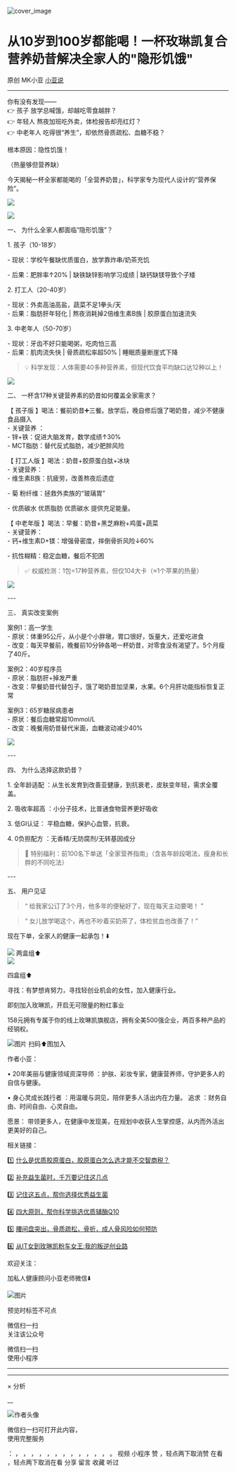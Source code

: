 ![cover_image](https://mmbiz.qpic.cn/mmbiz_jpg/A8SKDch4cJFOWFUb7Kg18rpY3icwicoCv1CRGjlf2XeSgO9Q5XkQvV1Ps4xCwXZnxlLHiaf4aLdZlKyG1u1P7WRFg/0?wx_fmt=jpeg)

#  从10岁到100岁都能喝！一杯玫琳凯复合营养奶昔解决全家人的"隐形饥饿"

原创  MK小亚  [ 小亚说 ](javascript:void\(0\);)

__ _ _ _ _

  

你有没有发现——  
👉  孩子  放学总喊饿，却越吃零食越胖？  
👉  年轻人  熬夜加班吃外卖，体检报告却亮红灯？  
👉  中老年人  吃得很“养生”，却依然骨质疏松、血糖不稳？  
  
根本原因：隐性饥饿！  

（热量够但营养缺）

  
今天揭秘一杯全家都能喝的「全营养奶昔」，科学家专为现代人设计的“营养保险”。  

  

![](https://mmbiz.qpic.cn/mmbiz_jpg/A8SKDch4cJFOWFUb7Kg18rpY3icwicoCv1VBv6Jeiaib1gN7yeia3G0qicBTSPzKBA5QEJfj316EZvG5Xb0rZyG3oCAQ/640?wx_fmt=jpeg)  
  
![](https://mmbiz.qpic.cn/mmbiz_jpg/A8SKDch4cJFOWFUb7Kg18rpY3icwicoCv1lIROwCGeZVI3h73ue9cb1urqg354ayfrEVIXhVUFY1c6KGxlOEHRdw/640?wx_fmt=jpeg)

  
一、  为什么全家人都面临“隐形饥饿”？  

  
1\. 孩子（10-18岁）

  
\- 现状：学校午餐缺优质蛋白，放学靠炸串/奶茶充饥

  
\- 后果：肥胖率↑20% | 缺铁缺锌影响学习成绩 | 缺钙缺镁导致个子矮  
  
2\. 打工人（20-40岁）

  
\- 现状：外卖高油高盐，蔬菜不足1拳头/天  
\- 后果：脂肪肝年轻化 | 熬夜消耗掉2倍维生素B族 | 胶原蛋白加速流失  
  
3\. 中老年人（50-70岁）

  
\- 现状：牙齿不好只能喝粥，吃肉怕三高  
\- 后果：肌肉流失快 | 骨质疏松率超50% | 睡眠质量断崖式下降  
  
> 💡 科学发现：人体需要40多种营养素，但现代饮食平均缺口达12种以上！  
  

![](https://mmbiz.qpic.cn/mmbiz_jpg/A8SKDch4cJFOWFUb7Kg18rpY3icwicoCv1fsWwkiauMIHopUqSFaic0LL3sNvfDibhPRP9zv0zE8vTdKibQBXQq8lWxA/640?wx_fmt=jpeg)

  
二、  一杯含17种关键营养素的奶昔如何覆盖全家需求？  

  
【  孩子版  】喝法：餐前奶昔➕三餐。放学后，晚自修后饿了喝奶昔，减少不健康食品摄入  
\- 关键营养 ：  
\- 锌+铁：促进大脑发育，数学成绩↑30%  
\- MCT脂肪：替代反式脂肪，减少肥胖风险  
  
【  打工人版  】喝法：奶昔+胶原蛋白肽+冰块  
\- 关键营养：  
\- 维生素B族：抗疲劳，改善熬夜后遗症

\- 菊  粉纤维：拯救外卖族的“玻璃胃”

\- 优质碳水 优质脂肪 优质碳水 提供充足能量。  
  
【  中老年版  】喝法：早餐：奶昔+黑芝麻粉+鸡蛋+蔬菜  
\- 关键营养：  
\- 钙+维生素D+镁：增强骨密度，摔倒骨折风险↓60%

\-  抗性糊精：稳定血糖，餐后不犯困

  
> ✅ 权威检测：1包=17种营养素，但仅104大卡（≈1个苹果的热量）  

  

![](https://mmbiz.qpic.cn/mmbiz_jpg/A8SKDch4cJFOWFUb7Kg18rpY3icwicoCv1EVt9wTAicxu8zfdk1guzz1q8OxRJUB9kXoT7vV9W6xelkzCg1v1LOkw/640?wx_fmt=jpeg)

\---  
  
三、  真实改变案例  

  
案例1：高一学生  
\- 原状：体重95公斤，从小是个小胖墩，胃口很好，饭量大，还爱吃进食  
\- 改变：每天早餐前，晚餐前10分钟各喝一杯奶昔，对零食没有渴望了。5个月瘦了40斤。  
  
案例2：40岁程序员  
\- 原状：脂肪肝+掉发严重  
\- 改变：早餐奶昔代替包子，饿了喝奶昔加坚果，水果。6个月肝功能指标恢复正常  
  
案例3：65岁糖尿病患者  
\- 原状：餐后血糖常超10mmol/L  
\- 改变：晚餐用奶昔替代米面，血糖波动减少40%  

  

![](https://mmbiz.qpic.cn/mmbiz_jpg/A8SKDch4cJFOWFUb7Kg18rpY3icwicoCv18c6uudtWH8lL6uNevwko9BzEh2H6SKv1nPJJiaZz8pu2k1ZAPr865Bw/640?wx_fmt=jpeg)

\---  
  
四、  为什么选择这款奶昔？

  
1\.  全年龄适配  ：从生长发育到改善亚健康，到抗衰老，皮肤变年轻，需求全覆盖。

  
2\.  吸收率超高  ：小分子技术，比普通食物营养更好吸收  

  

3\.  低GI认证：  平稳血糖，保护心血管，抗衰。

  
4\.  0负担配方  ：无香精/无防腐剂/无转基因成分  
  
> 🌟 特别福利：前100名下单送「全家营养指南」（含各年龄段喝法，瘦身和长胖的不同吃法）  
  
\---  
  
五、  用户见证

  
> “  给我家公订了3个月，他多年的便秘好了，现在每天主动要喝！  ”

  
> “  女儿放学喝这个，再也不吵着买奶茶了，体检贫血也改善了！”

  

现在下单，全家人的健康一起承包！⬇️  

  

![](https://mmbiz.qpic.cn/mmbiz_jpg/A8SKDch4cJFOWFUb7Kg18rpY3icwicoCv12KibBdKtwHCcibV3Lb35IexWp9kAgHDhib6ZS6Y3NpvNKxvdWWyLNNl7w/640?wx_fmt=jpeg)
两盒组⬆️  
![](https://mmbiz.qpic.cn/mmbiz_jpg/A8SKDch4cJFOWFUb7Kg18rpY3icwicoCv1f4EJ1CgGVbpAFbibicXNM3EIcA9bmSHZxVo3M9XMYSELhRxwk4Gz4D8A/640?wx_fmt=jpeg)

四盒组⬆️

  

  

寻找：有梦想肯努力，寻找轻创业机会的女性，加入健康行业。  
  

即刻加入玫琳凯，开启无可限量的粉红事业

158元拥有专属于你的线上玫琳凯旗舰店，拥有全美500强企业，两百多种产品的经销权。

  

![图片](https://mmbiz.qpic.cn/mmbiz_jpg/A8SKDch4cJG5wx3MIOdskHwY65DcZCcjY7vu4eH0rrsww7HKMsSnKia8jib2tU8x7WTQFS5xKbPWicCia7KTmpyQhg/640?wx_fmt=jpeg)
扫码⬆️图加入

  
  

  
作者小亚：

•  20年美丽与健康领域资深导师  ：护肤、彩妆专家，健康营养师，守护更多人的自信与健康。

•  身心灵成长践行者  ：用温暖与洞见，陪伴更多人活出内在力量。  追求  ：财务自由、时间自由、心灵自由。

愿景：  带领更多人，在健康中发现美，在规划中收获人生掌控感，从内而外活出更美好的自己。

  

相关链接：

  

1️⃣ [ 什么是优质胶原蛋白，胶原蛋白怎么选才能不交智商税？
](https://mp.weixin.qq.com/s?__biz=MzUxNDAwNTk0MQ==&mid=2247485486&idx=2&sn=eb445bb0a752e76dff496628355e3af5&scene=21#wechat_redirect)  

2️⃣ [ 补充益生菌时，千万要记住这几点
](https://mp.weixin.qq.com/s?__biz=MzUxNDAwNTk0MQ==&mid=2247485347&idx=1&sn=9f38f768a0a29af0e78ca22cd7bedd5f&scene=21#wechat_redirect)  

3️⃣ [ 记住这五点，帮你选择优秀益生菌
](https://mp.weixin.qq.com/s?__biz=MzUxNDAwNTk0MQ==&mid=2247485233&idx=1&sn=efe9ec91e7182377b80e92ccfcbbcbfe&scene=21#wechat_redirect)  

4️⃣ [ 四大原则，帮你科学挑选优质辅酶Q10
](https://mp.weixin.qq.com/s?__biz=MzUxNDAwNTk0MQ==&mid=2247485202&idx=2&sn=f090879b2e3c4f86c088512679746fb8&scene=21#wechat_redirect)  

5️⃣ [ 腰间盘突出，骨质疏松，骨折，成人骨风险如何预防
](https://mp.weixin.qq.com/s?__biz=MzUxNDAwNTk0MQ==&mid=2247484926&idx=1&sn=21d233c54b8ec1810cd5083fc3b16b2d&scene=21#wechat_redirect)  

6️⃣ [ 从IT女到玫琳凯粉车女王:我的叛逆创业路
](https://mp.weixin.qq.com/s?__biz=MzUxNDAwNTk0MQ==&mid=2247486054&idx=1&sn=458e8e2834d51a5a61e77cf9f659c912&scene=21#wechat_redirect)

  

欢迎关注：

  

加私人健康顾问小亚老师微信⬇️

![图片](https://mmbiz.qpic.cn/mmbiz_jpg/A8SKDch4cJHteLAv8InUS2ZqgDLBJAN3IvH4I8ibaR24icSSSYM7olKpluOUcvpgxZ6dVvKkN4md4hbVcbfDOUvQ/640?wx_fmt=jpeg)

  

预览时标签不可点

微信扫一扫  
关注该公众号



微信扫一扫  
使用小程序

****



****



×  分析

__

![作者头像](http://mmbiz.qpic.cn/mmbiz_png/A8SKDch4cJE0KicTMyrVCx3VLqEgic5sJ1V5QeGZTibG9GLZlSCXSj5ByXNkib5PBrZVMkI41KKxgwE1K9gfypUeRg/0?wx_fmt=png)

微信扫一扫可打开此内容，  
使用完整服务

：  ，  ，  ，  ，  ，  ，  ，  ，  ，  ，  ，  ，  。  视频  小程序  赞  ，轻点两下取消赞  在看  ，轻点两下取消在看
分享  留言  收藏  听过

